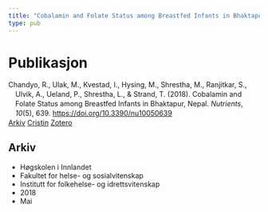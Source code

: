 ```yaml
---
title: "Cobalamin and Folate Status among Breastfed Infants in Bhaktapur, Nepal"
type: pub
---
```

<h1>Publikasjon</h1>
<article id="csl-bib-container-Z4678KID" class="csl-bib-container">
  <div class="csl-bib-body" style="line-height: 1.35; padding-left: 1em; text-indent:-1em;">
  <div class="csl-entry">Chandyo, R., Ulak, M., Kvestad, I., Hysing, M., Shrestha, M., Ranjitkar, S., Ulvik, A., Ueland, P., Shrestha, L., &amp; Strand, T. (2018). Cobalamin and Folate Status among Breastfed Infants in Bhaktapur, Nepal. <i>Nutrients</i>, <i>10</i>(5), 639. <a href="https://doi.org/10.3390/nu10050639">https://doi.org/10.3390/nu10050639</a></div>
</div>
  <div class="csl-bib-buttons">
    <a href="#taxonomy-article-Z4678KID" class="csl-bib-button">Arkiv</a>
    <a href="https://app.cristin.no/results/show.jsf?id=1585864" alt="Cristin URL" class="csl-bib-button">Cristin</a>
    <a href="http://zotero.org/groups/5022929/items/Z4678KID" alt="Zotero URL" class="csl-bib-button">Zotero</a>
  </div>
  <div id="csl-bib-meta-container-Z4678KID"></div>
</article>
<div id="csl-bib-meta-Z4678KID" class="csl-bib-meta">
  <article id="taxonomy-article-Z4678KID" class="taxonomy-article">
    <h1>Arkiv</h1>
    <ul>
      <li>Høgskolen i Innlandet</li>
      <li>Fakultet for helse- og sosialvitenskap</li>
      <li>Institutt for folkehelse- og idrettsvitenskap</li>
      <li>2018</li>
      <li>Mai</li>
    </ul>
  </article>
</div>
